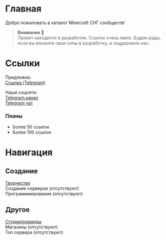 # Главная
Добро пожаловать в каталог Minecraft СНГ сообществ!

> **Внимание 🚨**  
> Проект находится в разработке. Ссылок очень мало. Будем рады, если вы вложите свои силы в разработку, и поддержите нас.

# Ссылки
Предложка:  
[Ссылка (Telegram)](https://t.me/pahan3568)

Наши соцсети:  
[Telegram канал](https://t.me/CISmcgg)  
[Telegram чат](https://t.me/+iHRM9GWD8C05N2Ri)

### Планы
- Более 50 ссылок
- Более 100 ссылок


# Навигация
## Создание
[Творчество](creative.md)  
Создание серверов (отсутствуют)  
Программмирование (отсутствуют)  

## Другое
[Студии/команды](teams.md)  
Магазины (отсутствуют)  
Топ сервера (отсутствуют)

